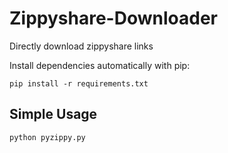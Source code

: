 # Zippyshare-Downloader
Directly download zippyshare links 

Install dependencies automatically with pip:

    pip install -r requirements.txt


## Simple Usage

    python pyzippy.py
